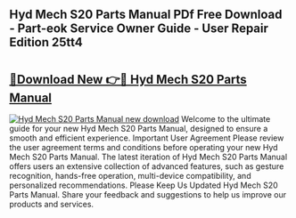 ## Hyd Mech S20 Parts Manual PDf Free Download - Part-eok Service Owner Guide - User Repair Edition 25tt4

# <h2><a href="http://bc13470.oget.top/?id=Hyd+Mech+S20+Parts+Manual">🔗Download New 👉🔴 Hyd Mech S20 Parts Manual</a></h2>

[![Hyd Mech S20 Parts Manual new download](https://i.imgur.com/5g1atiW.png)](http://bc13470.oget.top/?id=Hyd+Mech+S20+Parts+Manual)
Welcome to the ultimate guide for your new Hyd Mech S20 Parts Manual, designed to ensure a smooth and efficient experience. Important User Agreement Please review the user agreement terms and conditions before operating your new Hyd Mech S20 Parts Manual. The latest iteration of Hyd Mech S20 Parts Manual offers users an extensive collection of advanced features, such as gesture recognition, hands-free operation, multi-device compatibility, and personalized recommendations. Please Keep Us Updated Hyd Mech S20 Parts Manual. Share your feedback and suggestions to help us improve our products and services.
